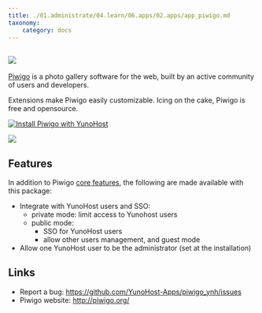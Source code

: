 ```yaml
---
title: ./01.administrate/04.learn/06.apps/02.apps/app_piwigo.md
taxonomy:
    category: docs
---
```

## <img src="https://yunohost.org/images/piwigo.png">




[Piwigo](http://piwigo.org) is a photo gallery software for the web, built by an active community of users and developers.

Extensions make Piwigo easily customizable. Icing on the cake, Piwigo is free and opensource.

[![Install Piwigo with YunoHost](https://install-app.yunohost.org/install-with-yunohost.png)](https://install-app.yunohost.org/?app=piwigo)

![](http://piwigo.org/screenshots/homepage/piwigo-batch-manager.png)

## Features

In addition to Piwigo [core features](http://piwigo.org/basics/features), the following are made available with
this package:

 * Integrate with YunoHost users and SSO:
   * private mode: limit access to Yunohost users
   * public mode:
     * SSO for YunoHost users
     * allow other users management, and guest mode
 * Allow one YunoHost user to be the administrator (set at the installation)


## Links

 * Report a bug: https://github.com/YunoHost-Apps/piwigo_ynh/issues
 * Piwigo website: http://piwigo.org/


